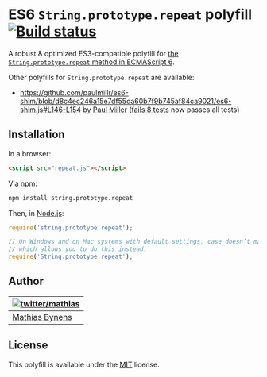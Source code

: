# ES6 `String.prototype.repeat` polyfill [![Build status](https://travis-ci.org/mathiasbynens/String.prototype.repeat.png?branch=master)](https://travis-ci.org/mathiasbynens/String.prototype.repeat)

A robust & optimized ES3-compatible polyfill for [the `String.prototype.repeat` method in ECMAScript 6](http://people.mozilla.org/~jorendorff/es6-draft.html#sec-string.prototype.repeat).

Other polyfills for `String.prototype.repeat` are available:

* <https://github.com/paulmillr/es6-shim/blob/d8c4ec246a15e7df55da60b7f9b745af84ca9021/es6-shim.js#L146-L154> by [Paul Miller](http://paulmillr.com/) (~~[fails 8 tests](https://github.com/paulmillr/es6-shim/issues/164)~~ now passes all tests)

## Installation

In a browser:

```html
<script src="repeat.js"></script>
```

Via [npm](http://npmjs.org/):

```bash
npm install string.prototype.repeat
```

Then, in [Node.js](http://nodejs.org/):

```js
require('string.prototype.repeat');

// On Windows and on Mac systems with default settings, case doesn’t matter,
// which allows you to do this instead:
require('String.prototype.repeat');
```

## Author

| [![twitter/mathias](http://gravatar.com/avatar/24e08a9ea84deb17ae121074d0f17125?s=70)](http://twitter.com/mathias "Follow @mathias on Twitter") |
|---|
| [Mathias Bynens](http://mathiasbynens.be/) |

## License

This polyfill is available under the [MIT](http://mths.be/mit) license.
